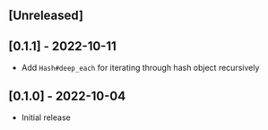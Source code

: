 ## [Unreleased]

## [0.1.1] - 2022-10-11

- Add `Hash#deep_each` for iterating through hash object recursively

## [0.1.0] - 2022-10-04

- Initial release
